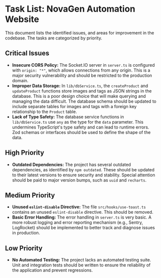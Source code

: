 # Task List: NovaGen Automation Website

This document lists the identified issues, and areas for improvement in the codebase. The tasks are categorized by priority.

## Critical Issues

*   **Insecure CORS Policy:** The Socket.IO server in `server.ts` is configured with `origin: "*"`, which allows connections from any origin. This is a major security vulnerability and should be restricted to the production domain.
*   **Improper Data Storage:** In `lib/dbService.ts`, the `createProduct` and `updateProduct` functions store images and tags as JSON strings in the database. This is a poor design choice that will make querying and managing the data difficult. The database schema should be updated to include separate tables for images and tags with a foreign key relationship to the `Product` table.
*   **Lack of Type Safety:** The database service functions in `lib/dbService.ts` use `any` as the type for the `data` parameter. This undermines TypeScript's type safety and can lead to runtime errors. Zod schemas or interfaces should be used to define the shape of the data.

## High Priority

*   **Outdated Dependencies:** The project has several outdated dependencies, as identified by `npm outdated`. These should be updated to their latest versions to ensure security and stability. Special attention should be paid to major version bumps, such as `uuid` and `recharts`.

## Medium Priority

*   **Unused `eslint-disable` Directive:** The file `src/hooks/use-toast.ts` contains an unused `eslint-disable` directive. This should be removed.
*   **Basic Error Handling:** The error handling in `server.ts` is very basic. A more robust logging and error reporting mechanism (e.g., Sentry, LogRocket) should be implemented to better track and diagnose issues in production.

## Low Priority

*   **No Automated Testing:** The project lacks an automated testing suite. Unit and integration tests should be written to ensure the reliability of the application and prevent regressions.
